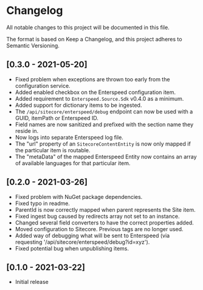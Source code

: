 # Changelog

All notable changes to this project will be documented in this file.

The format is based on Keep a Changelog, and this project adheres to Semantic Versioning.

## [0.3.0 - 2021-05-20]

* Fixed problem when exceptions are thrown too early from the configuration service.
* Added enabled checkbox on the Enterspeed configuration item.
* Added requirement to ```Enterspeed.Source.Sdk``` v0.4.0 as a minimum.
* Added support for dictionary items to be ingested.
* The ```/api/sitecore/enterspeed/debug``` endpoint can now be used with a GUID, itemPath or Enterspeed ID.
* Field names are now sanitized and prefixed with the section name they reside in.
* Now logs into separate Enterspeed log file.
* The "url" property of an ```SitecoreContentEntity``` is now only mapped if the particular item is routable.
* The "metaData" of the mapped Enterspeed Entity now contains an array of available languages for that particular item.

## [0.2.0 - 2021-03-26]

* Fixed problem with NuGet package dependencies.
* Fixed typo in readme.
* ParentId is now correctly mapped when parent represents the Site item.
* Fixed ingest bug caused by redirects array not set to an instance.
* Changed several field converters to have the correct properties added.
* Moved configuration to Sitecore. Previous <setting /> tags are no longer used.
* Added way of debugging what will be sent to Enterspeed (via requesting '/api/sitecore/enterspeed/debug?id=xyz').
* Fixed potential bug when unpublishing items.

## [0.1.0 - 2021-03-22]

* Initial release